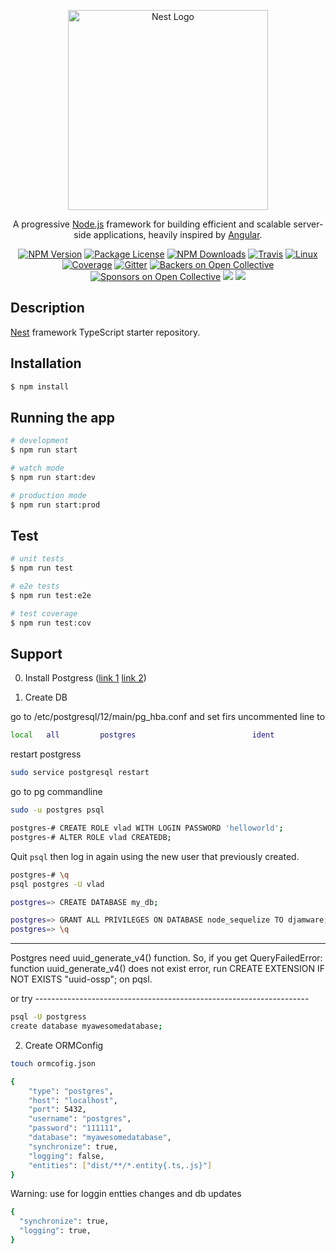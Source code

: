 <p align="center">
  <a href="http://nestjs.com/" target="blank"><img src="https://nestjs.com/img/logo_text.svg" width="320" alt="Nest Logo" /></a>
</p>

[travis-image]: https://api.travis-ci.org/nestjs/nest.svg?branch=master
[travis-url]: https://travis-ci.org/nestjs/nest
[linux-image]: https://img.shields.io/travis/nestjs/nest/master.svg?label=linux
[linux-url]: https://travis-ci.org/nestjs/nest

  <p align="center">A progressive <a href="http://nodejs.org" target="blank">Node.js</a> framework for building efficient and scalable server-side applications, heavily inspired by <a href="https://angular.io" target="blank">Angular</a>.</p>
    <p align="center">
<a href="https://www.npmjs.com/~nestjscore"><img src="https://img.shields.io/npm/v/@nestjs/core.svg" alt="NPM Version" /></a>
<a href="https://www.npmjs.com/~nestjscore"><img src="https://img.shields.io/npm/l/@nestjs/core.svg" alt="Package License" /></a>
<a href="https://www.npmjs.com/~nestjscore"><img src="https://img.shields.io/npm/dm/@nestjs/core.svg" alt="NPM Downloads" /></a>
<a href="https://travis-ci.org/nestjs/nest"><img src="https://api.travis-ci.org/nestjs/nest.svg?branch=master" alt="Travis" /></a>
<a href="https://travis-ci.org/nestjs/nest"><img src="https://img.shields.io/travis/nestjs/nest/master.svg?label=linux" alt="Linux" /></a>
<a href="https://coveralls.io/github/nestjs/nest?branch=master"><img src="https://coveralls.io/repos/github/nestjs/nest/badge.svg?branch=master#5" alt="Coverage" /></a>
<a href="https://gitter.im/nestjs/nestjs?utm_source=badge&utm_medium=badge&utm_campaign=pr-badge&utm_content=body_badge"><img src="https://badges.gitter.im/nestjs/nestjs.svg" alt="Gitter" /></a>
<a href="https://opencollective.com/nest#backer"><img src="https://opencollective.com/nest/backers/badge.svg" alt="Backers on Open Collective" /></a>
<a href="https://opencollective.com/nest#sponsor"><img src="https://opencollective.com/nest/sponsors/badge.svg" alt="Sponsors on Open Collective" /></a>
  <a href="https://paypal.me/kamilmysliwiec"><img src="https://img.shields.io/badge/Donate-PayPal-dc3d53.svg"/></a>
  <a href="https://twitter.com/nestframework"><img src="https://img.shields.io/twitter/follow/nestframework.svg?style=social&label=Follow"></a>
</p>
  <!--[![Backers on Open Collective](https://opencollective.com/nest/backers/badge.svg)](https://opencollective.com/nest#backer)
  [![Sponsors on Open Collective](https://opencollective.com/nest/sponsors/badge.svg)](https://opencollective.com/nest#sponsor)-->

## Description

[Nest](https://github.com/nestjs/nest) framework TypeScript starter repository.

## Installation

```bash
$ npm install
```

## Running the app

```bash
# development
$ npm run start

# watch mode
$ npm run start:dev

# production mode
$ npm run start:prod
```

## Test

```bash
# unit tests
$ npm run test

# e2e tests
$ npm run test:e2e

# test coverage
$ npm run test:cov
```

## Support

0. Install Postgress ([link 1](https://www.digitalocean.com/community/tutorials/how-to-install-postgresql-on-ubuntu-20-04-quickstart-ru) [link 2](https://www.djamware.com/post/5b56a6cc80aca707dd4f65a9/nodejs-expressjs-sequelizejs-and-postgresql-restful-api))

1. Create DB

go to /etc/postgresql/12/main/pg_hba.conf and set firs uncommented line to 
```bash
local   all         postgres                          ident
```

restart postgress

```bash
sudo service postgresql restart 
```

go to pg commandline

```bash
sudo -u postgres psql

postgres-# CREATE ROLE vlad WITH LOGIN PASSWORD 'helloworld';
postgres-# ALTER ROLE vlad CREATEDB;
```

Quit `psql` then log in again using the new user that previously created.

```bash
postgres-# \q
psql postgres -U vlad

postgres=> CREATE DATABASE my_db;

postgres=> GRANT ALL PRIVILEGES ON DATABASE node_sequelize TO djamware;
postgres=> \q
```
--------------------------------------------------------------------------

Postgres need uuid_generate_v4() function. So, if you get QueryFailedError: function uuid_generate_v4() does not exist error, run CREATE EXTENSION IF NOT EXISTS "uuid-ossp"; on pqsl.

or try --------------------------------------------------------------------

```bash
psql -U postgress
create database myawesomedatabase;
```

2. Create ORMConfig

```bash
touch ormcofig.json
```

```bash
{
	"type": "postgres",
	"host": "localhost",
	"port": 5432,
	"username": "postgres",
	"password": "111111",
	"database": "myawesomedatabase",
	"synchronize": true,
	"logging": false,
	"entities": ["dist/**/*.entity{.ts,.js}"]
}
```

Warning: use for loggin entties changes and db updates

```bash
{
  "synchronize": true,
  "logging": true,
}
```
